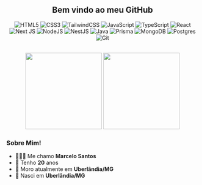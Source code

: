 
<div align='center'>
<h2> Bem vindo ao meu GitHub </h2>
  
![HTML5](https://img.shields.io/badge/html5-%23E34F26.svg?style=for-the-badge&logo=html5&logoColor=white)
![CSS3](https://img.shields.io/badge/css3-%231572B6.svg?style=for-the-badge&logo=css3&logoColor=white)
![TailwindCSS](https://img.shields.io/badge/tailwindcss-%2338B2AC.svg?style=for-the-badge&logo=tailwind-css&logoColor=white)
![JavaScript](https://img.shields.io/badge/javascript-%23323330.svg?style=for-the-badge&logo=javascript&logoColor=%23F7DF1E)
![TypeScript](https://img.shields.io/badge/typescript-%23007ACC.svg?style=for-the-badge&logo=typescript&logoColor=white)
![React](https://img.shields.io/badge/react-%2320232a.svg?style=for-the-badge&logo=react&logoColor=%2361DAFB)
![Next JS](https://img.shields.io/badge/Next-black?style=for-the-badge&logo=next.js&logoColor=white)
![NodeJS](https://img.shields.io/badge/node.js-6DA55F?style=for-the-badge&logo=node.js&logoColor=white)
![NestJS](https://img.shields.io/badge/nestjs-%23E0234E.svg?style=for-the-badge&logo=nestjs&logoColor=white)
![Java](https://img.shields.io/badge/java-%23ED8B00.svg?style=for-the-badge&logo=openjdk&logoColor=white)
![Prisma](https://img.shields.io/badge/Prisma-3982CE?style=for-the-badge&logo=Prisma&logoColor=white)
![MongoDB](https://img.shields.io/badge/MongoDB-%234ea94b.svg?style=for-the-badge&logo=mongodb&logoColor=white)
![Postgres](https://img.shields.io/badge/postgres-%23316192.svg?style=for-the-badge&logo=postgresql&logoColor=white)
![Git](https://img.shields.io/badge/GIT-E44C30?style=for-the-badge&logo=git&logoColor=white)

</div>
<br/>

  <div align='center'>
    <img height="200" src="https://github-readme-stats.vercel.app/api?username=meopedevts&show_icons=true&theme=tokyonight&card_width=50%" />
    <img height="200" src="https://github-readme-stats.vercel.app/api/top-langs?username=meopedevts&show_icons=true&theme=tokyonight&layout=compact&langs_count=8&card_width=50%" />
  </div>

### Sobre Mim!
  - 👨🏻‍💻 Me chamo **Marcelo Santos**
  - 🎉 Tenho **20** anos
  - 📌 Moro atualmente em **Uberlândia/MG**
  - 🏥 Nasci em **Uberlândia/MG**
<br/>
